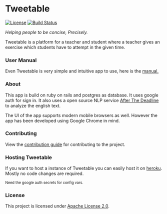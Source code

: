# Tweetable
[![License](https://img.shields.io/badge/License-Apache%202.0-blue.svg)](https://opensource.org/licenses/Apache-2.0)
[![Build Status](https://travis-ci.org/step/tweetable.svg?branch=master)](https://travis-ci.org/twi-step/tweetable)

_Helping people to be concise, Precisely._

Tweetable is a platform for a teacher and student where a teacher gives an exercise which students have to attempt in the given time.

### User Manual
Even Tweetable is very simple and intuitive app to use, here is the [manual.](docs/Manual.md)

### About
This app is build on ruby on rails and postgres as database. It uses google auth for sign in. It also uses a open source NLP service [After The Deadline](http://www.afterthedeadline.com/) to analyze the english text.

The UI of the app supports modern mobile browsers as well. However the app has been developed using Google Chrome in mind.

### Contributing
View the [contribution guide](CONTRIBUTING.md) for contributing to the project.

### Hosting Tweetable
If you want to host a instance of Tweetable you can easily host it on [heroku](https://www.heroku.com).
Mostly no code changes are required.

 <sub>Need the google auth secrets for config vars.

### License
This project is licensed under  [Apache License 2.0](LICENSE.md).
